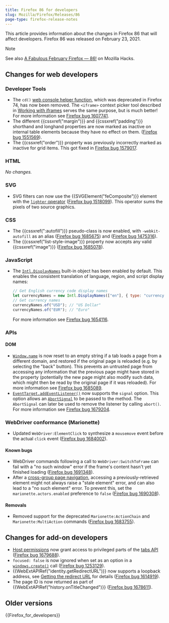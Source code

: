 ```yaml
---
title: Firefox 86 for developers
slug: Mozilla/Firefox/Releases/86
page-type: firefox-release-notes
---
```




This article provides information about the changes in Firefox 86 that will affect developers. Firefox 86 was released on February 23, 2021.

> [!NOTE]
> See also [A Fabulous February Firefox — 86!](https://hacks.mozilla.org/2021/02/a-fabulous-february-firefox-86/) on Mozilla Hacks.

## Changes for web developers

### Developer Tools

- The `cd()` [web console helper function](https://firefox-source-docs.mozilla.org/devtools-user/web_console/helpers/index.html), which was deprecated in Firefox 74, has now been removed. The `<iframe>` context picker tool described in [Working with iframes](https://firefox-source-docs.mozilla.org/devtools-user/working_with_iframes/index.html) serves the same purpose, but is much better! For more information see [Firefox bug 1607741](https://bugzil.la/1607741).
- The different {{cssxref("margin")}} and {{cssxref("padding")}} shorthand and longhand properties are now marked as inactive on internal table elements because they have no effect on them. ([Firefox bug 1551569](https://bugzil.la/1551569)).
- The {{cssxref("order")}} property was previously incorrectly marked as inactive for grid items. This got fixed in [Firefox bug 1579017](https://bugzil.la/1579017).

### HTML

_No changes._

### SVG

- SVG filters can now use the {{SVGElement("feComposite")}} element with the [`lighter` operator](/Web/SVG/Attribute/operator#fecomposite) ([Firefox bug 1518099](https://bugzil.la/1518099)). This operator sums the pixels of two source graphics.

### CSS

- The {{cssxref(":autofill")}} pseudo-class is now enabled, with `-webkit-autofill` as an alias ([Firefox bug 1685675](https://bugzil.la/1685675)) and ([Firefox bug 1475316](https://bugzil.la/1475316)).
- The {{cssxref("list-style-image")}} property now accepts any valid {{cssxref("image")}} ([Firefox bug 1685078](https://bugzil.la/1685078)).

### JavaScript

- The [`Intl.DisplayNames`](/Web/JavaScript/Reference/Global_Objects/Intl/DisplayNames) built-in object has been enabled by default. This enables the consistent translation of language, region, and script display names:

  ```js
  // Get English currency code display names
  let currencyNames = new Intl.DisplayNames(["en"], { type: "currency" });
  // Get currency names
  currencyNames.of("USD"); // "US Dollar"
  currencyNames.of("EUR"); // "Euro"
  ```

  For more information see [Firefox bug 1654116](https://bugzil.la/1654116).

### APIs

#### DOM

- [`Window.name`](/Web/API/Window/name) is now reset to an empty string if a tab loads a page from a different domain, and restored if the original page is reloaded (e.g. by selecting the "back" button). This prevents an untrusted page from accessing any information that the previous page might have stored in the property (potentially the new page might also modify such data, which might then be read by the original page if it was reloaded). For more information see [Firefox bug 1685089](https://bugzil.la/1685089).
- [`EventTarget.addEventListener()`](/Web/API/EventTarget/addEventListener) now supports the `signal` option. This option allows an [`AbortSignal`](/Web/API/AbortSignal) to be passed to the method. The `AbortSignal` can later be used to remove the listener by calling `abort()`. For more information see [Firefox bug 1679204](https://bugzil.la/1679204).

### WebDriver conformance (Marionette)

- Updated `WebDriver:ElementClick` to synthesize a `mousemove` event before the actual `click` event ([Firefox bug 1684002](https://bugzil.la/1684002)).

#### Known bugs

- WebDriver commands following a call to `WebDriver:SwitchToFrame` can fail with a "no such window" error
  if the frame's content hasn't yet finished loading ([Firefox bug 1691348](https://bugzil.la/1691348)).
- After a [cross-group page navigation](https://firefox-source-docs.mozilla.org/dom/navigation/nav_replace.html#cross-group-navigations), accessing a previously-retrieved element might not always raise a "stale element" error, and
  can also lead to a "no such element" error. To prevent this, set the `marionette.actors.enabled`
  preference to `false` ([Firefox bug 1690308](https://bugzil.la/1690308)).

#### Removals

- Removed support for the deprecated `Marionette:ActionChain` and `Marionette:MultiAction` commands ([Firefox bug 1683755](https://bugzil.la/1683755)).

## Changes for add-on developers

- [Host permissions](/Mozilla/Add-ons/WebExtensions/manifest.json/permissions#host_permissions) now grant access to privileged parts of the [tabs API](/Mozilla/Add-ons/WebExtensions/API/tabs) ([Firefox bug 1679688](https://bugzil.la/1679688)).
- `focused: false` is now ignored when set as an option in a [`windows.create()`](/Mozilla/Add-ons/WebExtensions/API/windows/create) call ([Firefox bug 1253129](https://bugzil.la/1253129)).
- {{WebExtAPIRef("identity.getRedirectURL")}} now supports a loopback address, see [Getting the redirect URL](/Mozilla/Add-ons/WebExtensions/API/identity#getting_the_redirect_url) for details ([Firefox bug 1614919](https://bugzil.la/1614919)).
- The page ID is now returned as part of {{WebExtAPIRef("history.onTitleChanged")}} ([Firefox bug 1678611](https://bugzil.la/1678611)).

## Older versions

{{Firefox_for_developers}}
